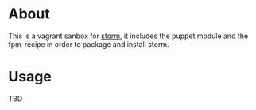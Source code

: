 # About
This is a vagrant sanbox for [storm](https://github.com/nathanmarz/storm), it includes the puppet module and the fpm-recipe in order to package and install storm.

# Usage

TBD
